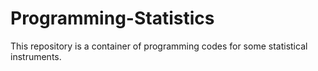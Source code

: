 # Programming-Statistics
This repository is a container of programming codes for some statistical instruments.
